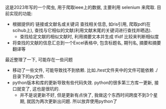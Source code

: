 这是2023年写的一个爬虫, 用于爬取ieee上的数据, 主要利用 selenium 来爬取. 目前实现的功能:
- 根据提供的 链接或文献名或关键词 查找相关信息, 如ris引用, 爬取pdf(在scihub上), 查找与它相似的文献(利用文献末尾的关键词进行查找并晒选).
  - 查找给定文献的相似文献时, 利用摘要文本并生成 tfidf 比较来判断相似度
- 将查找的文献的信息汇总到一个Excel表格中, 包含标题名, 期刊名, 摘要和摘要翻译等


最近整理了一下, 可能存在一些问题
- 移动了一些文件, 可能导致找不到依赖. 比如./test文件夹中的文件可能依赖 ./目录下的py文件.
- python版本和库的更新导致有些代码失效. python的很多第三方库一更新, 接口就变了, 这也是很坑的.
  - 并不是说更新不好, 但是更新有点快了, 我做这个东西时间跨度不到3个星期, 就因为两次更新出问题. 所以放弃使用python了
